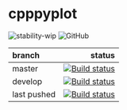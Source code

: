 cpppyplot
==============

![stability-wip](https://img.shields.io/badge/stability-work_in_progress-lightgrey.svg)
![GitHub](https://img.shields.io/github/license/avramidis/cxxplot)

branch | status 
| :--- | ---: |
| master | [![Build status](https://ci.appveyor.com/api/projects/status/x4emf552qd5omtt2/branch/master?svg=true)](https://ci.appveyor.com/project/avramidis/matplotlib-cpp/branch/master)
| develop | [![Build status](https://ci.appveyor.com/api/projects/status/x4emf552qd5omtt2/branch/develop?svg=true)](https://ci.appveyor.com/project/avramidis/matplotlib-cpp/branch/develop)
| last pushed | [![Build status](https://ci.appveyor.com/api/projects/status/x4emf552qd5omtt2?svg=true)](https://ci.appveyor.com/project/avramidis/matplotlib-cpp)
